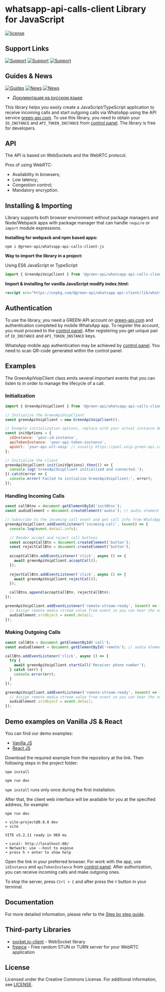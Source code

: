 # whatsapp-api-calls-client Library for JavaScript

[![license](https://img.shields.io/badge/license-CC%20BY--ND%204.0-green)](https://creativecommons.org/licenses/by-nd/4.0/)

## Support Links

[![Support](https://img.shields.io/badge/support@green--api.com-D14836?style=for-the-badge&logo=gmail&logoColor=white)](mailto:support@greenapi.com)
[![Support](https://img.shields.io/badge/Telegram-2CA5E0?style=for-the-badge&logo=telegram&logoColor=white)](https://t.me/greenapi_support_eng_bot)
[![Support](https://img.shields.io/badge/WhatsApp-25D366?style=for-the-badge&logo=whatsapp&logoColor=white)](https://wa.me/77273122366)

## Guides & News

[![Guides](https://img.shields.io/badge/YouTube-%23FF0000.svg?style=for-the-badge&logo=YouTube&logoColor=white)](https://www.youtube.com/@greenapi-en)
[![News](https://img.shields.io/badge/Telegram-2CA5E0?style=for-the-badge&logo=telegram&logoColor=white)](https://t.me/green_api)
[![News](https://img.shields.io/badge/WhatsApp-25D366?style=for-the-badge&logo=whatsapp&logoColor=white)](https://whatsapp.com/channel/0029VaLj6J4LNSa2B5Jx6s3h)

- [Документация на русском языке](./docs/README_ru.md)

This library helps you easily create a JavaScript/TypeScript application to receive incoming calls and start outgoing calls via WhatsApp using the API service [green-api.com](https://green-api.com/en/). To use this library, you need to obtain your `ID_INSTANCE` and `API_TOKEN_INSTANCE` from [control panel](](https://console.green-api.com)). The library is free for developers.

## API

The API is based on WebSockets and the WebRTC protocol.

Pros of using WebRTC:

* Availability in browsers;
* Low latency;
* Congestion control;
* Mandatory encryption.

## Installing & Importing

Library supports both browser environment without package managers and Node/Webpack apps with package manager that can
handle `require` or `import` module expressions.

**Installing for webpack and npm based apps:**

```shell
npm i @green-api/whatsapp-api-calls-client-js
```

**Way to import the library in a project:**

Using ES6 JavaScript or TypeScript
```javascript
import { GreenApiVoipClient } from '@green-api/whatsapp-api-calls-client-js';
```

**Import & installing for vanilla JavaScript modify index.html:**
```html
<script src="https://unpkg.com/@green-api/whatsapp-api-client/lib/whatsapp-api-client.min.js"></script>
```  

## Authentication

To use the library, you need a GREEN-API account on [green-api.com](https://green-api.com/en) and authentication completed by mobile WhatsApp app. To register the account, you must proceed to the [control panel](https://console.green-api.com/). After registering you get unique pair of `ID_INSTANCE` and `API_TOKEN_INSTANCE` keys.

WhatsApp mobile app authentication may be achieved by [control panel](https://console.green-api.com/). You need to
scan QR-code generated within the control panel.

## Examples

The GreenApiVoipClient class emits several important events that you can listen to in order to manage the lifecycle of a call.

### Initialization

```javascript
import { GreenApiVoipClient } from '@green-api/whatsapp-api-calls-client-js';

// Initialize the GreenApiVoipClient
const greenApiVoipClient = new GreenApiVoipClient();

// Example initialization options, replace with your actual instance details
const initOptions = {
  idInstance: 'your-id-instance',
  apiTokenInstance: 'your-api-token-instance',
  apiUrl: 'your-api-url-voip' // usually https://pool.voip.green-api.com, where pool is first 4 symbols at idInstance
};

// Initialize the client
greenApiVoipClient.init(initOptions).then(() => {
  console.log('GreenApiVoipClient initialized and connected.');
}).catch(error => {
  console.error('Failed to initialize GreenApiVoipClient:', error);
});
```

### Handling Incoming Calls

```javascript
const callBtns = document.getElementById('initBtns');
const audioElement = document.createElement('audio'); // audio element to play the sound

// Subscribe to the incoming call event and get call info from WhatsApp
greenApiVoipClient.addEventListener('incoming-call', (event) => {
  console.log(event.detail.info);

  // Render accept and reject call buttons
  const acceptCallBtn = document.createElement('button');
  const rejectCallBtn = document.createElement('button');
  
  acceptCallBtn.addEventListener('click', async () => {
    await greenApiVoipClient.acceptCall();
  });
  
  rejectCallBtn.addEventListener('click', async () => {
    await greenApiVoipClient.rejectCall();
  });

  callBtns.append(acceptCallBtn, rejectCallBtn);
});

greenApiVoipClient.addEventListener('remote-stream-ready', (event) => {
  // Assign remote media stream value from event so you can hear the voice of the other call participant
  audioElement.srcObject = event.detail;
});
```

### Making Outgoing Calls

```javascript
const callBtn = document.getElementById('call');
const audioElement = document.getElementById('remote'); // audio element to play the sound

callBtn.addEventListener('click', async () => {
  try {
    await greenApiVoipClient.startCall('Receiver phone number');
  } catch (err) {
    console.error(err);
  }
});

greenApiVoipClient.addEventListener('remote-stream-ready', (event) => {
  // Assign remote media stream value from event so you can hear the voice of the other call participant
  audioElement.srcObject = event.detail;
});
```  

## Demo examples on Vanilla JS & React

You can find our demo examples:
* [Vanilla JS](./examples/basic-usage-vanilla-js/)
* [React JS](./examples/react/)

Download the required example from the repository at the link. Then  following steps in the project folder:

```shell
npm install

npm run dev
```
`npm install` runs only once during the first installation.

After that, the client web interface will be available for you at the specified address, for example:

```
npm run dev

> vite-project@0.0.0 dev
> vite

VITE v5.2.11 ready in 969 ms

➜ Local: http://localhost:80/
➜ Network: use --host to expose
➜ press h + enter to show help
```

Open the link in your preferred browser. For work with the app, use `idInstance` and `apiTokenInstance` from [control panel](https://console.green-api.com/). After authorization, you can receive incoming calls and make outgoing ones.

To stop the server, press `Ctrl + C` and after press the `Y` button in your terminal.

## Documentation

For more detailed information, please refer to the [Step by step guide](./docs/step-by-step.md).

## Third-party Libraries

- [socket.io-client](https://www.npmjs.com/package/socket.io-client) - WebSocket library
- [freeice](https://www.npmjs.com/package/freeice) - Free random STUN or TURN server for your WebRTC application

## License

Licensed under the Creative Commons License. For additional information, see [LICENSE](LICENSE).
